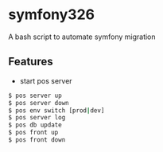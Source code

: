 # symfony326
A bash script to automate symfony migration

## Features
- start pos server
```bash
$ pos server up
$ pos server down
$ pos env switch [prod|dev]
$ pos server log
$ pos db update
$ pos front up
$ pos front down
```
